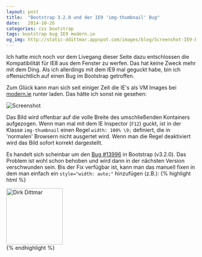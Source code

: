 ```yaml
---
layout: post
title:  "Bootstrap 3.2.0 und der IE9 'img-thumbnail' Bug"
date:   2014-10-26
categories: css bootstrap
tags: bootstrap bug IE9 modern.ie
og_img: http://static-ddittmar.appspot.com/images/blog/Screenshot-IE9-Bootstrap-Bug.png
---
```

Ich hatte mich noch vor dem Livegang dieser Seite dazu entschlossen die Kompatibilität für IE8 aus dem Fenster zu werfen. Das hat keine Zweck mehr mit dem Ding. Als ich allerdings mit dem IE9 mal geguckt habe, bin ich offensichtlich auf einen Bug im Bootstrap getroffen.

Zum Glück kann man sich seit einiger Zeit die IE's als VM Images bei [modern.ie](http://modern.ie) runter laden. Das hätte ich sonst nie gesehen:

<img class="img-responsive" src="//static-ddittmar.appspot.com/images/blog/Screenshot-IE9-Bootstrap-Bug.png" alt="Screenshot">

Das Bild wird offenbar auf die volle Breite des umschließenden Kontainers aufgezogen. Wenn man mal mit dem IE Inspector (`F12`) guckt, ist in der Klasse `img-thumbnail` einen Regel `width: 100% \9;` definiert, die in 'normalen' Browsern nicht ausgertet wird. Wenn man die Regel deaktiviert wird das Bild sofort korrekt dargestellt.

Es handelt sich scheinbar um den [Bug #13996](https://github.com/twbs/bootstrap/issues/13996) in Bootstrap (v3.2.0). Das Problem ist wohl schon behoben und wird dann in der nächsten Version verschwunden sein. Bis der Fix verfügbar ist, kann man das manuell fixen in dem man einfach ein `style="width: auto;"` hinzufügen (z.B.):
{% highlight html %}
<div><img src="//static-ddittmar.appspot.com/images/personal.jpg" alt="Dirk Dittmar" width="150" height="150" class="img-thumbnail" style="width: auto;" /></div>
{% endhighlight %}